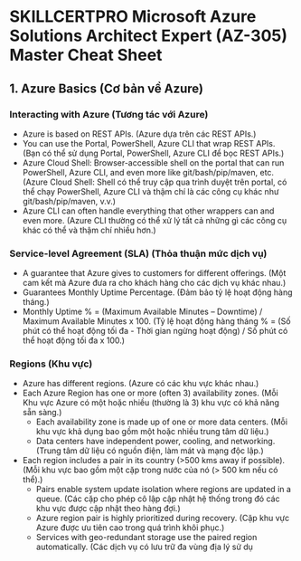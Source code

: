 # SKILLCERTPRO Microsoft Azure Solutions Architect Expert (AZ-305) Master Cheat Sheet

## 1. Azure Basics (Cơ bản về Azure)

### Interacting with Azure (Tương tác với Azure)
- Azure is based on REST APIs. (Azure dựa trên các REST APIs.)
- You can use the Portal, PowerShell, Azure CLI that wrap REST APIs. (Bạn có thể sử dụng Portal, PowerShell, Azure CLI để bọc REST APIs.)
- Azure Cloud Shell: Browser-accessible shell on the portal that can run PowerShell, Azure CLI, and even more like git/bash/pip/maven, etc. (Azure Cloud Shell: Shell có thể truy cập qua trình duyệt trên portal, có thể chạy PowerShell, Azure CLI và thậm chí là các công cụ khác như git/bash/pip/maven, v.v.)
- Azure CLI can often handle everything that other wrappers can and even more. (Azure CLI thường có thể xử lý tất cả những gì các công cụ khác có thể và thậm chí nhiều hơn.)

### Service-level Agreement (SLA) (Thỏa thuận mức dịch vụ)
- A guarantee that Azure gives to customers for different offerings. (Một cam kết mà Azure đưa ra cho khách hàng cho các dịch vụ khác nhau.)
- Guarantees Monthly Uptime Percentage. (Đảm bảo tỷ lệ hoạt động hàng tháng.)
- Monthly Uptime % = (Maximum Available Minutes – Downtime) / Maximum Available Minutes x 100. (Tỷ lệ hoạt động hàng tháng % = (Số phút có thể hoạt động tối đa - Thời gian ngừng hoạt động) / Số phút có thể hoạt động tối đa x 100.)

### Regions (Khu vực)
- Azure has different regions. (Azure có các khu vực khác nhau.)
- Each Azure Region has one or more (often 3) availability zones. (Mỗi Khu vực Azure có một hoặc nhiều (thường là 3) khu vực có khả năng sẵn sàng.)
  - Each availability zone is made up of one or more data centers. (Mỗi khu vực khả dụng bao gồm một hoặc nhiều trung tâm dữ liệu.)
  - Data centers have independent power, cooling, and networking. (Trung tâm dữ liệu có nguồn điện, làm mát và mạng độc lập.)
- Each region includes a pair in its country (>500 kms away if possible). (Mỗi khu vực bao gồm một cặp trong nước của nó (> 500 km nếu có thể).)
  - Pairs enable system update isolation where regions are updated in a queue. (Các cặp cho phép cô lập cập nhật hệ thống trong đó các khu vực được cập nhật theo hàng đợi.)
  - Azure region pair is highly prioritized during recovery. (Cặp khu vực Azure được ưu tiên cao trong quá trình khôi phục.)
  - Services with geo-redundant storage use the paired region automatically. (Các dịch vụ có lưu trữ đa vùng địa lý sử dụ

